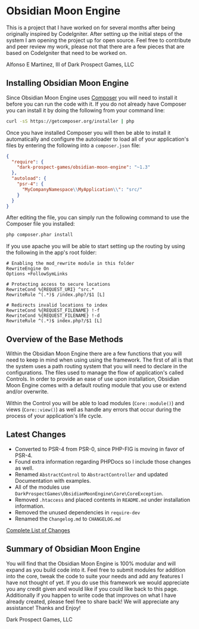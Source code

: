 Obsidian Moon Engine
====================

This is a project that I have worked on for several months after being originally inspired
by CodeIgniter. After setting up the initial steps of the system I am opening the
project up for open source. Feel free to contribute and peer review my work, please
not that there are a few pieces that are based on CodeIgniter that need to be worked on.

Alfonso E Martinez, III of Dark Prospect Games, LLC

<a name="installing"></a>
## Installing Obsidian Moon Engine

Since Obsidian Moon Engine uses [Composer](http://getcomposer.org) you will need to install it before you can run the
code with it. If you do not already have Composer you can install it by doing the following from your command line:

```bash
curl -sS https://getcomposer.org/installer | php
```

Once you have installed Composer you will then be able to install it automatically and configure the autoloader to load
all of your application's files by entering the following into a `composer.json` file:

```json
{
  "require": {
    "dark-prospect-games/obsidian-moon-engine": "~1.3"
  },
  "autoload": {
    "psr-4": {
      "MyCompanyNamespace\\MyApplication\\": "src/"
    }
  }
}
```

After editing the file, you can simply run the following command to use the Composer file you installed:

```bash
php composer.phar install
```

If you use apache you will be able to start setting up the routing by using the following in the app's root folder:

```
# Enabling the mod_rewrite module in this folder
RewriteEngine On
Options +FollowSymLinks

# Protecting access to secure locations
RewriteCond %{REQUEST_URI} ^src.*
RewriteRule ^(.*)$ /index.php?/$1 [L]

# Redirects invalid locations to index
RewriteCond %{REQUEST_FILENAME} !-f
RewriteCond %{REQUEST_FILENAME} !-d
RewriteRule ^(.*)$ index.php?/$1 [L]
```

<a name="base-methods"></a>
## Overview of the Base Methods

Within the Obsidian Moon Engine there are a few functions that you will need to keep in mind when using using the framework.
The first of all is that the system uses a path routing system that you will need to declare in the configurations. The files
used to manage the flow of application's called Controls. In order to provide an ease of use upon installation, Obsidian Moon
Engine comes with a default routing module 
that you use or extend and/or overwrite.

Within the Control you will be able to load modules (`Core::module()`) and views (`Core::view()`) as well as handle any errors that
occur during the process of your application's life cycle.

<a name="latest-changes"></a>
## Latest Changes

- Converted to PSR-4 from PSR-0, since PHP-FIG is moving in favor of PSR-4.
- Found extra information regarding PHPDocs so I include those changes as well.
- Renamed `AbstractControl` to `AbstractController` and updated Documentation with examples.
- All of the modules use `DarkProspectGames\ObsidianMoonEngine\Core\CoreException`.
- Removed `.htaccess` and placed contents in `README.md` under installation information.
- Removed the unused dependencies in `require-dev`
- Renamed the `Changelog.md` to `CHANGELOG.md`

[Complete List of Changes](Changelog.md)


<a name="summary"></a>
## Summary of Obsidian Moon Engine

You will find that the Obsidian Moon Engine is 100% modular and will expand as you build code into it. Feel free to
submit modules for addition into the core, tweak the code to suite your needs and add any features I have not thought of yet.
If you do use this framework we would appreciate you any credit given and would like if you could like back to this page. Additionally if you
happen to write code that improves on what I have already created, please feel free to share back! We will appreciate any assistance! Thanks and Enjoy!

Dark Prospect Games, LLC
